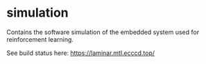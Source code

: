 # simulation

Contains the software simulation of the embedded system used for reinforcement learning.

See build status here: https://laminar.mtl.ecccd.top/
